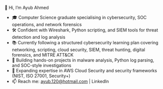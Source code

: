 👋 Hi, I’m Ayub Ahmed

- 🎓 Computer Science graduate specialising in cybersecurity, SOC operations, and network forensics
- 🛠 Confident with Wireshark, Python scripting, and SIEM tools for threat detection and log analysis
- 📚 Currently following a structured cybersecurity learning plan covering networking, scripting, cloud security, SIEM, threat hunting, digital forensics, and MITRE ATT&CK
- 📂 Building hands-on projects in malware analysis, Python log parsing, and SOC-style investigations
- 🌱 Expanding expertise in AWS Cloud Security and security frameworks (NIST, ISO 27001, Security+)
- 📫 Reach me: ayub.120@hotmail.com | LinkedIn

